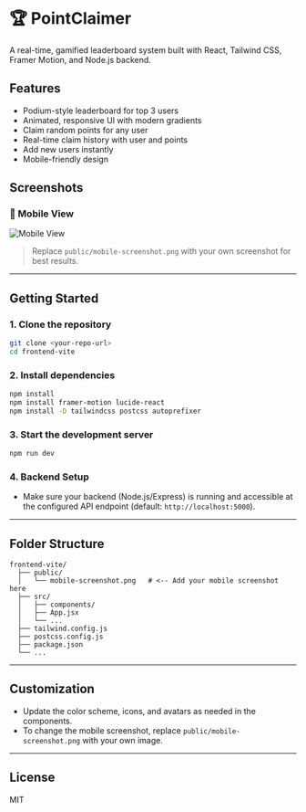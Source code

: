 # 🏆 PointClaimer

A real-time, gamified leaderboard system built with React, Tailwind CSS, Framer Motion, and Node.js backend.

## Features

- Podium-style leaderboard for top 3 users
- Animated, responsive UI with modern gradients
- Claim random points for any user
- Real-time claim history with user and points
- Add new users instantly
- Mobile-friendly design

## Screenshots

### 📱 Mobile View

![Mobile View](./public/mobile-screenshot.png)

> Replace `public/mobile-screenshot.png` with your own screenshot for best results.

---

## Getting Started

### 1. Clone the repository

```sh
git clone <your-repo-url>
cd frontend-vite
```

### 2. Install dependencies

```sh
npm install
npm install framer-motion lucide-react
npm install -D tailwindcss postcss autoprefixer
```

### 3. Start the development server

```sh
npm run dev
```

### 4. Backend Setup

- Make sure your backend (Node.js/Express) is running and accessible at the configured API endpoint (default: `http://localhost:5000`).

---

## Folder Structure

```
frontend-vite/
  ├── public/
  │   └── mobile-screenshot.png   # <-- Add your mobile screenshot here
  ├── src/
  │   ├── components/
  │   ├── App.jsx
  │   └── ...
  ├── tailwind.config.js
  ├── postcss.config.js
  ├── package.json
  └── ...
```

---

## Customization

- Update the color scheme, icons, and avatars as needed in the components.
- To change the mobile screenshot, replace `public/mobile-screenshot.png` with your own image.

---

## License

MIT
